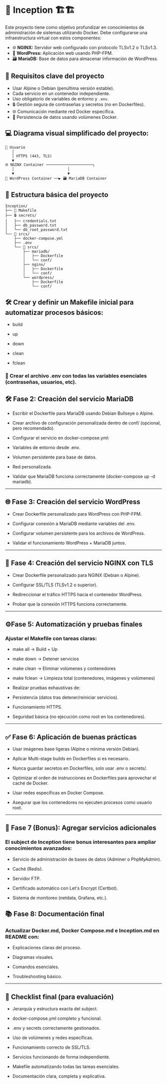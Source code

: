 # 🐳 Inception 🏗️🏗️

Este proyecto tiene como objetivo profundizar en conocimientos de administración de sistemas utilizando Docker. Debe configurarse una infraestructura virtual con estos componentes:

- 🌐 **NGINX:** Servidor web configurado con protocolo TLSv1.2 o TLSv1.3.
- 📝 **WordPress:** Aplicación web usando PHP-FPM.
- 🗃️ **MariaDB:** Base de datos para almacenar información de WordPress.

## 🔑 Requisitos clave del proyecto

- Usar Alpine o Debian (penúltima versión estable).
- Cada servicio en un contenedor independiente.
- Uso obligatorio de variables de entorno y `.env`.
- 🔒 Gestión segura de contraseñas y secretos (no en Dockerfiles).
- 🌐 Comunicación mediante red Docker específica.
- 📂 Persistencia de datos usando volúmenes Docker.

## 💻 Diagrama visual simplificado del proyecto:

```
👤 Usuario
   │
   │ HTTPS (443, TLS)
   ▼
🌐 NGINX Container ─────────────────────┐
   │                        │
   ▼                        ▼
📝 WordPress Container ──▶ 🗃️ MariaDB Container
```

## 📂 Estructura básica del proyecto

```
Inception/
├── 📃 Makefile
├── 🔒 secrets/
│   ├── credentials.txt
│   ├── db_password.txt
│   └── db_root_password.txt
└── 📁 srcs/
    ├── docker-compose.yml
    ├── .env
    └── 📂 srcs/
        ├── mariadb/
        │   ├── Dockerfile
        │   └── conf/
        ├── nginx/
        │   ├── Dockerfile
        │   └── conf/
        └── wordpress/
            ├── Dockerfile
            └── conf/
```
## 🛠️ Crear y definir un Makefile inicial para automatizar procesos básicos:

- build

- up

- down

- clean

- fclean

### 🔑 Crear el archivo .env con todas las variables esenciales (contraseñas, usuarios, etc).


## 🛠️ Fase 2: Creación del servicio MariaDB

- Escribir el Dockerfile para MariaDB usando Debian Bullseye o Alpine.

- Crear archivo de configuración personalizada dentro de conf/ (opcional, pero recomendado).

- Configurar el servicio en docker-compose.yml:

- Variables de entorno desde .env.

- Volumen persistente para base de datos.

- Red personalizada.

- Validar que MariaDB funciona correctamente (docker-compose up -d mariadb).
---

## 🌐 Fase 3: Creación del servicio WordPress
- Crear Dockerfile personalizado para WordPress con PHP-FPM.

- Configurar conexión a MariaDB mediante variables del .env.

- Configurar volumen persistente para los archivos de WordPress.

-  Validar el funcionamiento WordPress + MariaDB juntos.
---

## 🚦 Fase 4: Creación del servicio NGINX con TLS

- Crear Dockerfile personalizado para NGINX (Debian o Alpine).

- Configurar SSL/TLS (TLSv1.2 o superior).

- Redireccionar el tráfico HTTPS hacia el contenedor WordPress.

- Probar que la conexión HTTPS funciona correctamente.
---
## ⚙️Fase 5: Automatización y pruebas finales
### Ajustar el Makefile con tareas claras:

- make all → Build + Up

- make down → Detener servicios

- make clean → Eliminar volúmenes y contenedores

- make fclean → Limpieza total (contenedores, imágenes y volúmenes)

- Realizar pruebas exhaustivas de:

- Persistencia (datos tras detener/reiniciar servicios).

- Funcionamiento HTTPS.

- Seguridad básica (no ejecución como root en los contenedores).
---

## ✅ Fase 6: Aplicación de buenas prácticas

- Usar imágenes base ligeras (Alpine o mínima versión Debian).

- Aplicar Multi-stage builds en Dockerfiles si es necesario.

- Nunca guardar secretos en Dockerfiles, solo usar .env o secrets/.

- Optimizar el orden de instrucciones en Dockerfiles para aprovechar el caché de Docker.

- Usar redes específicas en Docker Compose.

- Asegurar que los contenedores no ejecuten procesos como usuario root.
---

## 🌟 Fase 7 (Bonus): Agregar servicios adicionales
 ### El subject de Inception tiene bonus interesantes para ampliar conocimientos avanzados:

- Servicio de administración de bases de datos (Adminer o PhpMyAdmin).

- Caché (Redis).

- Servidor FTP.

- Certificado automático con Let's Encrypt (Certbot).

- Sistema de monitoreo (netdata, Grafana, etc.).

## 📚 Fase 8: Documentación final
### Actualizar Docker.md, Docker Compose.md e Inception.md en README con:

- Explicaciones claras del proceso.

- Diagramas visuales.

- Comandos esenciales.

- Troubleshooting básico.
---

## 🚩 Checklist final (para evaluación)
- Jerarquía y estructura exacta del subject.

- docker-compose.yml completo y funcional.

- .env y secrets correctamente gestionados.

- Uso de volúmenes y redes específicas.

- Funcionamiento correcto de SSL/TLS.

- Servicios funcionando de forma independiente.

- Makefile automatizando todas las tareas esenciales.

-  Documentación clara, completa y explicativa.
